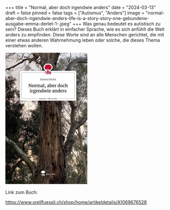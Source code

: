 +++
title = "Normal, aber doch irgendwie anders"
date = "2024-03-13"
draft = false
pinned = false
tags = ["Autismus", "Anders"]
image = "normal-aber-doch-irgendwie-anders-life-is-a-story-story-one-gebundene-ausgabe-emma-derlet-1-.jpeg"
+++
Was genau bedeutet es autistisch zu sein? Dieses Buch erklärt in einfacher Sprache, wie es sich anfühlt die Welt anders zu empfinden. Diese Worte sind an alle Menschen gerichtet, die mit einer etwas anderen Wahrnehmung leben oder solche, die dieses Thema verstehen wollen.

![](normal-aber-doch-irgendwie-anders-life-is-a-story-story-one-gebundene-ausgabe-emma-derlet-1-.jpeg)

Link zum Buch:

https://www.orellfuessli.ch/shop/home/artikeldetails/A1069676528